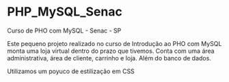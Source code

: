 # PHP_MySQL_Senac
Curso de PHO com MySQL - Senac - SP

Este pequeno projeto realizado no curso de Introdução ao PHO com MySQL monta uma loja virtual dentro do prazo que tivemos.
Conta com uma área administrativa, área de cliente, carrinho e loja.
Além do banco de dados.

Utilizamos um poyuco de estilização em CSS
